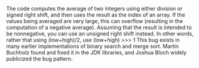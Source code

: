 The code computes the average of two integers using either division or signed right shift, and then uses the result as the index of an array. If the values being averaged are very large, this can overflow (resulting in the computation of a negative average). Assuming that the result is intended to be nonnegative, you can use an unsigned right shift instead. In other words, rather that using (low+high)/2, use (low+high) >>> 1 This bug exists in many earlier implementations of binary search and merge sort. Martin Buchholz found and fixed it in the JDK libraries, and Joshua Bloch widely publicized the bug pattern.